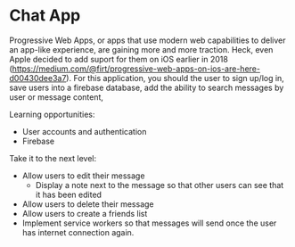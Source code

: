 # Chat App

Progressive Web Apps, or apps that use modern web capabilities to deliver an app-like experience, are gaining more and more traction. Heck, even Apple decided to add suport for them on iOS earlier in 2018 (https://medium.com/@firt/progressive-web-apps-on-ios-are-here-d00430dee3a7). For this application, you should the user to sign up/log in, save users into a firebase database, add the ability to search messages by user or message content, 

Learning opportunities:
- User accounts and authentication
- Firebase

Take it to the next level:
- Allow users to edit their message
  - Display a note next to the message so that other users can see that it has been edited
- Allow users to delete their message
- Allow users to create a friends list
- Implement service workers so that messages will send once the user has internet connection again.
